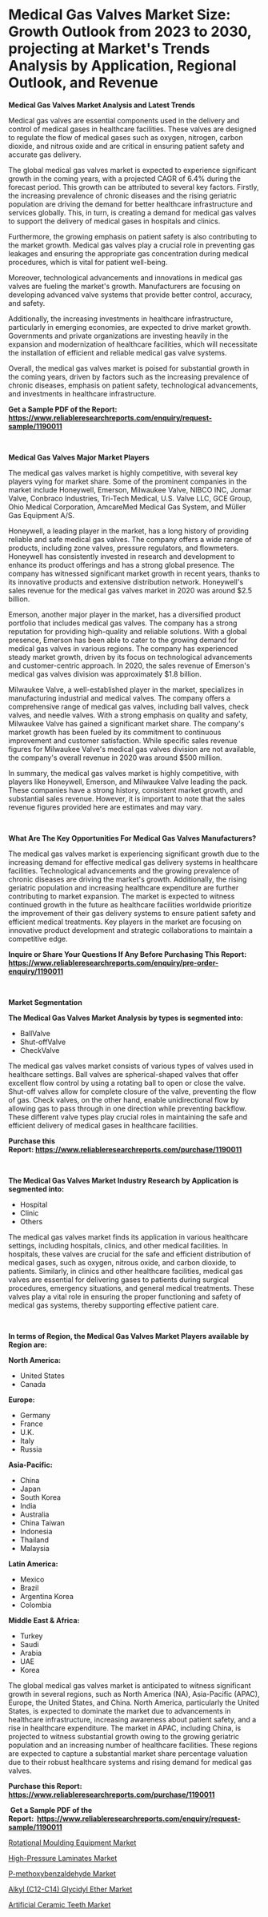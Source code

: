 <p><h1>Medical Gas Valves Market Size: Growth Outlook from 2023 to 2030, projecting at Market's Trends Analysis by Application, Regional Outlook, and Revenue</h1></p><p><strong>Medical Gas Valves Market Analysis and Latest Trends</strong></p>
<p><p>Medical gas valves are essential components used in the delivery and control of medical gases in healthcare facilities. These valves are designed to regulate the flow of medical gases such as oxygen, nitrogen, carbon dioxide, and nitrous oxide and are critical in ensuring patient safety and accurate gas delivery.</p><p>The global medical gas valves market is expected to experience significant growth in the coming years, with a projected CAGR of 6.4% during the forecast period. This growth can be attributed to several key factors. Firstly, the increasing prevalence of chronic diseases and the rising geriatric population are driving the demand for better healthcare infrastructure and services globally. This, in turn, is creating a demand for medical gas valves to support the delivery of medical gases in hospitals and clinics.</p><p>Furthermore, the growing emphasis on patient safety is also contributing to the market growth. Medical gas valves play a crucial role in preventing gas leakages and ensuring the appropriate gas concentration during medical procedures, which is vital for patient well-being.</p><p>Moreover, technological advancements and innovations in medical gas valves are fueling the market's growth. Manufacturers are focusing on developing advanced valve systems that provide better control, accuracy, and safety.</p><p>Additionally, the increasing investments in healthcare infrastructure, particularly in emerging economies, are expected to drive market growth. Governments and private organizations are investing heavily in the expansion and modernization of healthcare facilities, which will necessitate the installation of efficient and reliable medical gas valve systems.</p><p>Overall, the medical gas valves market is poised for substantial growth in the coming years, driven by factors such as the increasing prevalence of chronic diseases, emphasis on patient safety, technological advancements, and investments in healthcare infrastructure.</p></p>
<p><strong>Get a Sample PDF of the Report:&nbsp; <a href="https://www.reliableresearchreports.com/enquiry/request-sample/1190011">https://www.reliableresearchreports.com/enquiry/request-sample/1190011</a></strong></p>
<p>&nbsp;</p>
<p><strong>Medical Gas Valves Major Market Players</strong></p>
<p><p>The medical gas valves market is highly competitive, with several key players vying for market share. Some of the prominent companies in the market include Honeywell, Emerson, Milwaukee Valve, NIBCO INC, Jomar Valve, Conbraco Industries, Tri-Tech Medical, U.S. Valve LLC, GCE Group, Ohio Medical Corporation, AmcareMed Medical Gas System, and Müller Gas Equipment A/S.</p><p>Honeywell, a leading player in the market, has a long history of providing reliable and safe medical gas valves. The company offers a wide range of products, including zone valves, pressure regulators, and flowmeters. Honeywell has consistently invested in research and development to enhance its product offerings and has a strong global presence. The company has witnessed significant market growth in recent years, thanks to its innovative products and extensive distribution network. Honeywell's sales revenue for the medical gas valves market in 2020 was around $2.5 billion.</p><p>Emerson, another major player in the market, has a diversified product portfolio that includes medical gas valves. The company has a strong reputation for providing high-quality and reliable solutions. With a global presence, Emerson has been able to cater to the growing demand for medical gas valves in various regions. The company has experienced steady market growth, driven by its focus on technological advancements and customer-centric approach. In 2020, the sales revenue of Emerson's medical gas valves division was approximately $1.8 billion.</p><p>Milwaukee Valve, a well-established player in the market, specializes in manufacturing industrial and medical valves. The company offers a comprehensive range of medical gas valves, including ball valves, check valves, and needle valves. With a strong emphasis on quality and safety, Milwaukee Valve has gained a significant market share. The company's market growth has been fueled by its commitment to continuous improvement and customer satisfaction. While specific sales revenue figures for Milwaukee Valve's medical gas valves division are not available, the company's overall revenue in 2020 was around $500 million.</p><p>In summary, the medical gas valves market is highly competitive, with players like Honeywell, Emerson, and Milwaukee Valve leading the pack. These companies have a strong history, consistent market growth, and substantial sales revenue. However, it is important to note that the sales revenue figures provided here are estimates and may vary.</p></p>
<p>&nbsp;</p>
<p><strong>What Are The Key Opportunities For Medical Gas Valves Manufacturers?</strong></p>
<p><p>The medical gas valves market is experiencing significant growth due to the increasing demand for effective medical gas delivery systems in healthcare facilities. Technological advancements and the growing prevalence of chronic diseases are driving the market's growth. Additionally, the rising geriatric population and increasing healthcare expenditure are further contributing to market expansion. The market is expected to witness continued growth in the future as healthcare facilities worldwide prioritize the improvement of their gas delivery systems to ensure patient safety and efficient medical treatments. Key players in the market are focusing on innovative product development and strategic collaborations to maintain a competitive edge.</p></p>
<p><strong>Inquire or Share Your Questions If Any Before Purchasing This Report: <a href="https://www.reliableresearchreports.com/enquiry/pre-order-enquiry/1190011">https://www.reliableresearchreports.com/enquiry/pre-order-enquiry/1190011</a></strong></p>
<p>&nbsp;</p>
<p><strong>Market Segmentation</strong></p>
<p><strong>The Medical Gas Valves Market Analysis by types is segmented into:</strong></p>
<p><ul><li>BallValve</li><li>Shut-offValve</li><li>CheckValve</li></ul></p>
<p><p>The medical gas valves market consists of various types of valves used in healthcare settings. Ball valves are spherical-shaped valves that offer excellent flow control by using a rotating ball to open or close the valve. Shut-off valves allow for complete closure of the valve, preventing the flow of gas. Check valves, on the other hand, enable unidirectional flow by allowing gas to pass through in one direction while preventing backflow. These different valve types play crucial roles in maintaining the safe and efficient delivery of medical gases in healthcare facilities.</p></p>
<p><strong>Purchase this Report:&nbsp;<a href="https://www.reliableresearchreports.com/purchase/1190011">https://www.reliableresearchreports.com/purchase/1190011</a></strong></p>
<p>&nbsp;</p>
<p><strong>The Medical Gas Valves Market Industry Research by Application is segmented into:</strong></p>
<p><ul><li>Hospital</li><li>Clinic</li><li>Others</li></ul></p>
<p><p>The medical gas valves market finds its application in various healthcare settings, including hospitals, clinics, and other medical facilities. In hospitals, these valves are crucial for the safe and efficient distribution of medical gases, such as oxygen, nitrous oxide, and carbon dioxide, to patients. Similarly, in clinics and other healthcare facilities, medical gas valves are essential for delivering gases to patients during surgical procedures, emergency situations, and general medical treatments. These valves play a vital role in ensuring the proper functioning and safety of medical gas systems, thereby supporting effective patient care.</p></p>
<p>&nbsp;</p>
<p><strong>In terms of Region, the Medical Gas Valves Market Players available by Region are:</strong></p>
<p>
    <p> <strong> North America: </strong>
        <ul>
            <li>United States</li>
            <li>Canada</li>
        </ul>
        </p> 
    <p> <strong> Europe: </strong>
        <ul>
            <li>Germany</li>
            <li>France</li>
            <li>U.K.</li>
            <li>Italy</li>
            <li>Russia</li>
        </ul>
        </p> 
    <p> <strong> Asia-Pacific: </strong>
        <ul>
            <li>China</li>
            <li>Japan</li>
            <li>South Korea</li>
            <li>India</li>
            <li>Australia</li>
            <li>China Taiwan</li>
            <li>Indonesia</li>
            <li>Thailand</li>
            <li>Malaysia</li>
        </ul>
        </p> 
    <p> <strong> Latin America: </strong>
        <ul>
            <li>Mexico</li>
            <li>Brazil</li>
            <li>Argentina Korea</li>
            <li>Colombia</li>
        </ul>
        </p> 
    <p> <strong> Middle East & Africa: </strong>
        <ul>
            <li>Turkey</li>
            <li>Saudi</li>
            <li>Arabia</li>
            <li>UAE</li>
            <li>Korea</li>
        </ul>
    </p>
    </p>
<p><p>The global medical gas valves market is anticipated to witness significant growth in several regions, such as North America (NA), Asia-Pacific (APAC), Europe, the United States, and China. North America, particularly the United States, is expected to dominate the market due to advancements in healthcare infrastructure, increasing awareness about patient safety, and a rise in healthcare expenditure. The market in APAC, including China, is projected to witness substantial growth owing to the growing geriatric population and an increasing number of healthcare facilities. These regions are expected to capture a substantial market share percentage valuation due to their robust healthcare systems and rising demand for medical gas valves.</p></p>
<p><strong>Purchase this Report: <a href="https://www.reliableresearchreports.com/purchase/1190011">https://www.reliableresearchreports.com/purchase/1190011</a></strong></p>
<p>&nbsp;<strong>Get a Sample PDF of the Report:&nbsp;&nbsp;<a href="https://www.reliableresearchreports.com/enquiry/request-sample/1190011">https://www.reliableresearchreports.com/enquiry/request-sample/1190011</a></strong></p>
<p><strong></strong></p>
<p><p><a href="https://github.com/NorbertYates/Market-Research-Report-List-2/blob/main/rotational-moulding-equipment-market.md">Rotational Moulding Equipment Market</a></p><p><a href="https://medium.com/@debramedina73/high-pressure-laminates-market-size-reveals-the-best-marketing-channels-in-global-industry-4c14b28f69c0">High-Pressure Laminates Market</a></p><p><a href="https://medium.com/@lisasanchez1968/p-methoxybenzaldehyde-market-analysis-its-cagr-market-segmentation-and-global-industry-overview-8553cbe5ca12">P-methoxybenzaldehyde Market</a></p><p><a href="https://medium.com/@margaretlee84/alkyl-c12-c14-glycidyl-ether-market-trends-forecast-and-competitive-analysis-to-2030-f3f14197934a">Alkyl (C12-C14) Glycidyl Ether Market</a></p><p><a href="https://medium.com/@brittanyrobertson07/artificial-ceramic-teeth-market-trends-and-market-analysis-forecasted-for-period-2023-2030-58e7cfd37909">Artificial Ceramic Teeth Market</a></p></p>